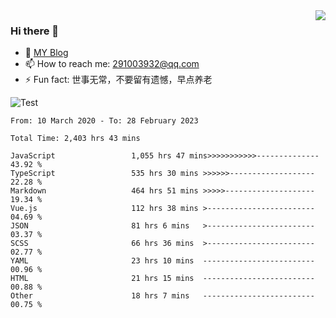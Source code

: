 <img align='right' src='https://github-readme-stats.vercel.app/api?username=niaogege&show_icons=true&theme=radical'/>

### Hi there 👋

- 🌱 [MY Blog](https://bythewayer.com/)
- 📫 How to reach me: 291003932@qq.com
- ⚡ Fun fact:  世事无常，不要留有遗憾，早点养老

![Test](https://github-readme-stats.vercel.app/api/top-langs/?username=niaogege&layout=compact)

<!--START_SECTION:waka-->

```text
From: 10 March 2020 - To: 28 February 2023

Total Time: 2,403 hrs 43 mins

JavaScript                 1,055 hrs 47 mins>>>>>>>>>>>--------------   43.92 %
TypeScript                 535 hrs 30 mins >>>>>>-------------------   22.28 %
Markdown                   464 hrs 51 mins >>>>>--------------------   19.34 %
Vue.js                     112 hrs 38 mins >------------------------   04.69 %
JSON                       81 hrs 6 mins   >------------------------   03.37 %
SCSS                       66 hrs 36 mins  >------------------------   02.77 %
YAML                       23 hrs 10 mins  -------------------------   00.96 %
HTML                       21 hrs 15 mins  -------------------------   00.88 %
Other                      18 hrs 7 mins   -------------------------   00.75 %
```

<!--END_SECTION:waka-->
